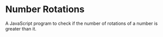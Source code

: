 # Number Rotations

A JavaScript program to check if the number of rotations of a number is greater than it.
